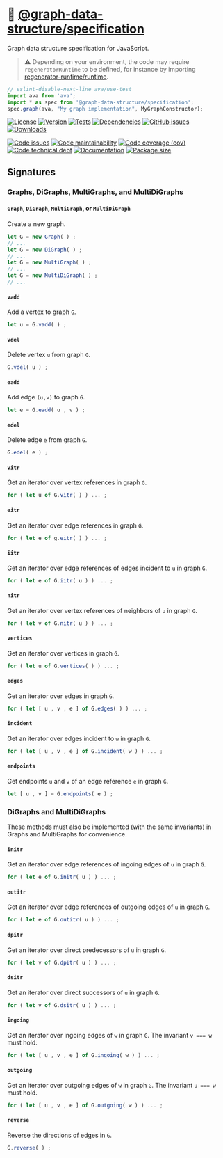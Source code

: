 :notebook_with_decorative_cover:
[@graph-data-structure/specification](https://graph-data-structure.github.io/specification)
==

Graph data structure specification for JavaScript.

> :warning: Depending on your environment, the code may require
> `regeneratorRuntime` to be defined, for instance by importing
> [regenerator-runtime/runtime](https://www.npmjs.com/package/regenerator-runtime).

```js
// eslint-disable-next-line ava/use-test
import ava from 'ava';
import * as spec from '@graph-data-structure/specification';
spec.graph(ava, "My graph implementation", MyGraphConstructor);
```

[![License](https://img.shields.io/github/license/graph-data-structure/specification.svg)](https://raw.githubusercontent.com/graph-data-structure/specification/main/LICENSE)
[![Version](https://img.shields.io/npm/v/@graph-data-structure/specification.svg)](https://www.npmjs.org/package/@graph-data-structure/specification)
[![Tests](https://img.shields.io/github/workflow/status/graph-data-structure/specification/ci?event=push&label=tests)](https://github.com/graph-data-structure/specification/actions/workflows/ci.yml?query=branch:main)
[![Dependencies](https://img.shields.io/librariesio/github/graph-data-structure/specification.svg)](https://github.com/graph-data-structure/specification/network/dependencies)
[![GitHub issues](https://img.shields.io/github/issues/graph-data-structure/specification.svg)](https://github.com/graph-data-structure/specification/issues)
[![Downloads](https://img.shields.io/npm/dm/@graph-data-structure/specification.svg)](https://www.npmjs.org/package/@graph-data-structure/specification)

[![Code issues](https://img.shields.io/codeclimate/issues/graph-data-structure/specification.svg)](https://codeclimate.com/github/graph-data-structure/specification/issues)
[![Code maintainability](https://img.shields.io/codeclimate/maintainability/graph-data-structure/specification.svg)](https://codeclimate.com/github/graph-data-structure/specification/trends/churn)
[![Code coverage (cov)](https://img.shields.io/codecov/c/gh/graph-data-structure/specification/main.svg)](https://codecov.io/gh/graph-data-structure/specification)
[![Code technical debt](https://img.shields.io/codeclimate/tech-debt/graph-data-structure/specification.svg)](https://codeclimate.com/github/graph-data-structure/specification/trends/technical_debt)
[![Documentation](https://graph-data-structure.github.io/specification/badge.svg)](https://graph-data-structure.github.io/specification/source.html)
[![Package size](https://img.shields.io/bundlephobia/minzip/@graph-data-structure/specification)](https://bundlephobia.com/result?p=@graph-data-structure/specification)


## Signatures

### Graphs, DiGraphs, MultiGraphs, and MultiDiGraphs

#### `Graph`, `DiGraph`, `MultiGraph`, or `MultiDiGraph`

Create a new graph.

```js
let G = new Graph( ) ;
// ...
let G = new DiGraph( ) ;
// ...
let G = new MultiGraph( ) ;
// ...
let G = new MultiDiGraph( ) ;
// ...
```

#### `vadd`

Add a vertex to graph `G`.

```js
let u = G.vadd( ) ;
```

#### `vdel`

Delete vertex `u` from graph `G`.

```js
G.vdel( u ) ;
```

#### `eadd`

Add edge `(u,v)` to graph `G`.

```js
let e = G.eadd( u , v ) ;
```

#### `edel`

Delete edge `e` from graph `G`.

```js
G.edel( e ) ;
```

#### `vitr`

Get an iterator over vertex references in graph `G`.

```js
for ( let u of G.vitr( ) ) ... ;
```

#### `eitr`

Get an iterator over edge references in graph `G`.

```js
for ( let e of g.eitr( ) ) ... ;
```

#### `iitr`

Get an iterator over edge references of edges incident to `u` in graph `G`.

```js
for ( let e of G.iitr( u ) ) ... ;
```


#### `nitr`

Get an iterator over vertex references of neighbors of `u` in graph `G`.

```js
for ( let v of G.nitr( u ) ) ... ;
```

#### `vertices`

Get an iterator over vertices in graph `G`.

```js
for ( let u of G.vertices( ) ) ... ;
```

#### `edges`

Get an iterator over edges in graph `G`.

```js
for ( let [ u , v , e ] of G.edges( ) ) ... ;
```

#### `incident`

Get an iterator over edges incident to `w` in graph `G`.

```js
for ( let [ u , v , e ] of G.incident( w ) ) ... ;
```

#### `endpoints`

Get endpoints `u` and `v` of an edge reference `e` in graph `G`.

```js
let [ u , v ] = G.endpoints( e ) ;
```

### DiGraphs and MultiDiGraphs

These methods must also be implemented (with the same invariants)
in Graphs and MultiGraphs for convenience.

#### `initr`

Get an iterator over edge references of ingoing edges of `u` in graph `G`.

```js
for ( let e of G.initr( u ) ) ... ;
```

#### `outitr`

Get an iterator over edge references of outgoing edges of `u` in graph `G`.

```js
for ( let e of G.outitr( u ) ) ... ;
```

#### `dpitr`

Get an iterator over direct predecessors of `u` in graph `G`.

```js
for ( let v of G.dpitr( u ) ) ... ;
```

#### `dsitr`

Get an iterator over direct successors of `u` in graph `G`.

```js
for ( let v of G.dsitr( u ) ) ... ;
```

#### `ingoing`

Get an iterator over ingoing edges of `w` in graph `G`.
The invariant `v === w` must hold.

```js
for ( let [ u , v , e ] of G.ingoing( w ) ) ... ;
```

#### `outgoing`

Get an iterator over outgoing edges of `w` in graph `G`.
The invariant `u === w` must hold.

```js
for ( let [ u , v , e ] of G.outgoing( w ) ) ... ;
```

#### `reverse`

Reverse the directions of edges in  `G`.

```js
G.reverse( ) ;
```
